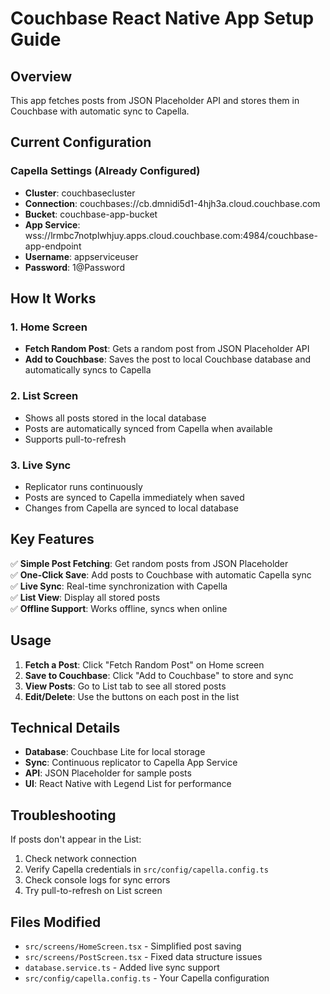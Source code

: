 # Couchbase React Native App Setup Guide

## Overview
This app fetches posts from JSON Placeholder API and stores them in Couchbase with automatic sync to Capella.

## Current Configuration

### Capella Settings (Already Configured)
- **Cluster**: couchbasecluster
- **Connection**: couchbases://cb.dmnidi5d1-4hjh3a.cloud.couchbase.com
- **Bucket**: couchbase-app-bucket
- **App Service**: wss://lrmbc7notplwhjuy.apps.cloud.couchbase.com:4984/couchbase-app-endpoint
- **Username**: appserviceuser
- **Password**: 1@Password

## How It Works

### 1. Home Screen
- **Fetch Random Post**: Gets a random post from JSON Placeholder API
- **Add to Couchbase**: Saves the post to local Couchbase database and automatically syncs to Capella

### 2. List Screen
- Shows all posts stored in the local database
- Posts are automatically synced from Capella when available
- Supports pull-to-refresh

### 3. Live Sync
- Replicator runs continuously
- Posts are synced to Capella immediately when saved
- Changes from Capella are synced to local database

## Key Features

✅ **Simple Post Fetching**: Get random posts from JSON Placeholder  
✅ **One-Click Save**: Add posts to Couchbase with automatic Capella sync  
✅ **Live Sync**: Real-time synchronization with Capella  
✅ **List View**: Display all stored posts  
✅ **Offline Support**: Works offline, syncs when online  

## Usage

1. **Fetch a Post**: Click "Fetch Random Post" on Home screen
2. **Save to Couchbase**: Click "Add to Couchbase" to store and sync
3. **View Posts**: Go to List tab to see all stored posts
4. **Edit/Delete**: Use the buttons on each post in the list

## Technical Details

- **Database**: Couchbase Lite for local storage
- **Sync**: Continuous replicator to Capella App Service
- **API**: JSON Placeholder for sample posts
- **UI**: React Native with Legend List for performance

## Troubleshooting

If posts don't appear in the List:
1. Check network connection
2. Verify Capella credentials in `src/config/capella.config.ts`
3. Check console logs for sync errors
4. Try pull-to-refresh on List screen

## Files Modified

- `src/screens/HomeScreen.tsx` - Simplified post saving
- `src/screens/PostScreen.tsx` - Fixed data structure issues
- `database.service.ts` - Added live sync support
- `src/config/capella.config.ts` - Your Capella configuration